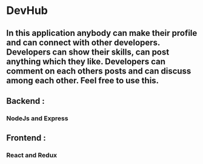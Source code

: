 # DevHub

## In this application anybody can make their profile and can connect with other developers. Developers can show their skills, can post anything which they like. Developers can comment on each others posts and can discuss among each other. Feel free to use this.

## Backend :  
### NodeJs and Express

## Frontend :  
### React and Redux
